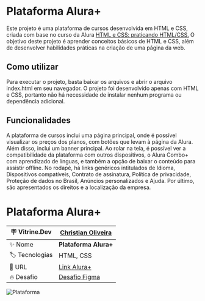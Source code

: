 <h1> Plataforma Alura+ </h1>

Este projeto é uma plataforma de cursos desenvolvida em HTML e CSS, criada com base no curso da Alura <a href="https://cursos.alura.com.br/course/html-css-praticando-html-css">HTML e CSS: praticando HTML/CSS.</a> O objetivo deste projeto é aprender conceitos básicos de HTML e CSS, além de desenvolver habilidades práticas na criação de uma página da web.

## Como utilizar
Para executar o projeto, basta baixar os arquivos e abrir o arquivo index.html em seu navegador. O projeto foi desenvolvido apenas com HTML e CSS, portanto não há necessidade de instalar nenhum programa ou dependência adicional.

## Funcionalidades
A plataforma de cursos inclui uma página principal, onde é possível visualizar os preços dos planos, com botões que levam à página da Alura. Além disso, inclui um banner principal. Ao rolar na tela, é possível ver a compatibilidade da plataforma com outros dispositivos, o Alura Combo+ com aprendizado de línguas, e também a opção de baixar o conteúdo para assistir offline. No rodapé, há links genéricos intitulados de Idioma, Dispositivos compatíveis, Contrato de assinatura, Política de privacidade, Proteção de dados no Brasil, Anúncios personalizados e Ajuda. Por último, são apresentados os direitos e a localização da empresa.

# Plataforma Alura+


| :placard: Vitrine.Dev |<a href="https://cursos.alura.com.br/vitrinedev/christianoliver">Christian Oliveira</a> |
| -------------  | --- |
| :sparkles: Nome        | **Plataforma Alura+**
| :label: Tecnologias | HTML, CSS
| :rocket: URL         |<a href="https://christianduhp.github.io/plataforma-aluraplus/">Link Alura+</a>
| :fire: Desafio     |<a href="https://www.figma.com/file/tFDVyNuKhrT2G03k2dCstW/Alura-Plus---Layout">Desafio Figma</a> 

![Plataforma](https://user-images.githubusercontent.com/85292359/220916260-74e8341b-ada9-488e-b90a-931484d91726.jpg#vitrinedev)

